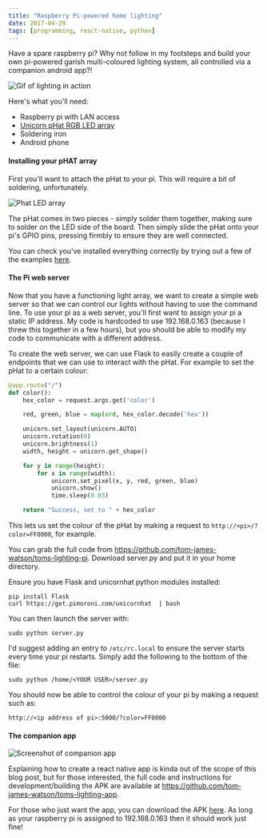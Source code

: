 ```yaml
---
title: "Raspberry Pi-powered home lighting"
date: 2017-04-29
tags: [programming, react-native, python]
---
```


Have a spare raspberry pi? Why not follow in my footsteps and build your own pi-powered garish multi-coloured lighting system, all controlled via a companion android app?!

<!--more-->

![Gif of lighting in action](/images/blog/lighting.gif)

Here's what you'll need:

 * Raspberry pi with LAN access
 * [Unicorn pHat RGB LED array](https://shop.pimoroni.com/products/unicorn-phat)
 * Soldering iron
 * Android phone

#### Installing your pHAT array

First you'll want to attach the pHat to your pi. This will require a bit of soldering, unfortunately.

![Phat LED array](/images/blog/phat.jpg)

The pHat comes in two pieces - simply solder them together, making sure to solder on the LED side of the board. Then simply slide the pHat onto your pi's GPIO pins, pressing firmbly to ensure they are well connected.

You can check you've installed everything correctly by trying out a few of the examples [here](https://learn.pimoroni.com/tutorial/sandyj/getting-started-with-unicorn-phat).

#### The Pi web server

Now that you have a functioning light array, we want to create a simple web server so that we can control our lights without having to use the command line. To use your pi as a web server, you'll first want to assign your pi a static IP address. My code is hardcoded to use 192.168.0.163 (because I threw this together in a few hours), but you should be able to modify my code to communicate with a different address.

To create the web server, we can use Flask to easily create a couple of endpoints that we can use to interact with the pHat. For example to set the pHat to a certain colour:

```python
@app.route("/")
def color():
    hex_color = request.args.get('color')

    red, green, blue = map(ord, hex_color.decode('hex'))

    unicorn.set_layout(unicorn.AUTO)
    unicorn.rotation(0)
    unicorn.brightness(1)
    width, height = unicorn.get_shape()

    for y in range(height):
        for x in range(width):
            unicorn.set_pixel(x, y, red, green, blue)
            unicorn.show()
            time.sleep(0.03)

    return "Success, set to " + hex_color
```

This lets us set the colour of the pHat by making a request to `http://<pi>/?color=FF0000`, for example.

You can grab the full code from https://github.com/tom-james-watson/toms-lighting-pi. Download server.py and put it in your home directory.

Ensure you have Flask and unicornhat python modules installed:
```
pip install Flask
curl https://get.pimoroni.com/unicornhat  | bash
```

You can then launch the server with:
```
sudo python server.py
```

I'd suggest adding an entry to `/etc/rc.local` to ensure the server starts every time your pi restarts. Simply add the following to the bottom of the file:
```
sudo python /home/<YOUR USER>/server.py
```

You should now be able to control the colour of your pi by making a request such as:
```
http://<ip address of pi>:5000/?color=FF0000
```

#### The companion app

![Screenshot of companion app](/images/blog/tomslighting.png)

Explaining how to create a react native app is kinda out of the scope of this blog post, but for those interested, the full code and instructions for development/building the APK are available at https://github.com/tom-james-watson/toms-lighting-app.

For those who just want the app, you can download the APK [here](https://github.com/tom-james-watson/toms-lighting-app/raw/master/toms-lighting.apk). As long as your raspberry pi is assigned to 192.168.0.163 then it should work just fine!
